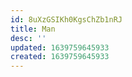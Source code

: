 ```yaml
---
id: 8uXzGSIKh0KgsChZb1nRJ
title: Man
desc: ''
updated: 1639759645933
created: 1639759645933
---
```


